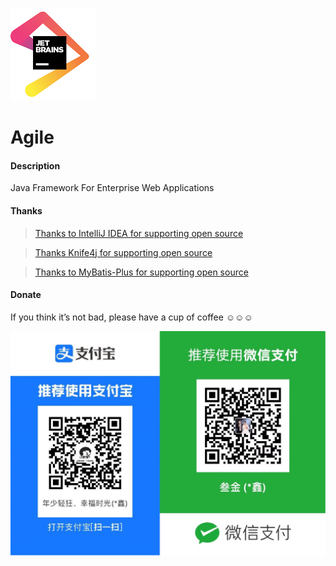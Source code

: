 ![IDEA](src/main/resources/templates/static/common/images/jetbrains.png)

# Agile

#### Description

Java Framework For Enterprise Web Applications

#### Thanks

> [Thanks to IntelliJ IDEA for supporting open source](https://www.jetbrains.com/?from=agile)

> [Thanks Knife4j for supporting open source](https://doc.xiaominfo.com/)

> [Thanks to MyBatis-Plus for supporting open source](https://baomidou.com/)

#### Donate

If you think it’s not bad, please have a cup of coffee ☺☺☺

![收钱码](src/main/resources/templates/static/common/images/收钱码.jpg)
